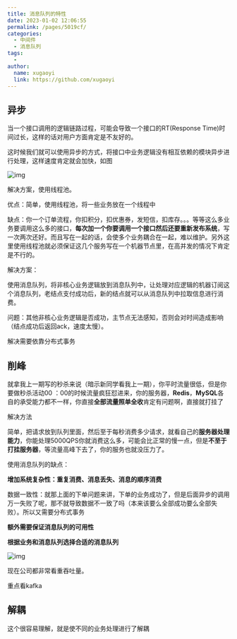 ```yaml
---
title: 消息队列的特性
date: 2023-01-02 12:06:55
permalink: /pages/5019cf/
categories:
  - 中间件
  - 消息队列
tags:
  - 
author: 
  name: xugaoyi
  link: https://github.com/xugaoyi
---
```


## 异步

当一个接口调用的逻辑链路过程，可能会导致一个接口的RT(Response Time)时间过长，这样的话对用户方面肯定是不友好的。

这时候我们就可以使用异步的方式，将接口中业务逻辑没有相互依赖的模块异步进行处理，这样速度肯定就会加快，如图

![img](https://cdn.nlark.com/yuque/0/2022/png/29475739/1667740722888-d6298ef5-fdff-412c-accf-4b42e7871146.png)

解决方案，使用线程池。

优点：简单，使用线程池，将一些业务放在一个线程中

缺点：你一个订单流程，你扣积分，扣优惠券，发短信，扣库存。。。等等这么多业务要调用这么多的接口，**每次加一个你要调用一个接口然后还要重新发布系统**，写一次两次还好。而且写在一起的话，会使多个业务耦合在一起，难以维护。另外这里使用线程池就必须保证这几个服务写在一个机器节点里，在高并发的情况下肯定是不行的。



解决方案：

使用消息队列，将非核心业务逻辑放到消息队列中，让处理对应逻辑的机器订阅这个消息队列，老结点支付成功后，新的结点就可以从消息队列中拉取信息进行消费。

问题：其他非核心业务逻辑是否成功，主节点无法感知，否则会对时间造成影响（结点成功后返回ack，速度太慢）。

解决需要依靠分布式事务

## 削峰

就拿我上一期写的秒杀来说（暗示新同学看我上一期），你平时流量很低，但是你要做秒杀活动00 ：00的时候流量疯狂怼进来，你的服务器，**Redis**，**MySQL**各自的承受能力都不一样，你直接**全部流量照单全收**肯定有问题啊，直接就打挂了



解决方法

简单，把请求放到队列里面，然后至于每秒消费多少请求，就看自己的**服务器处理能力**，你能处理5000QPS你就消费这么多，可能会比正常的慢一点，但是**不至于打挂服务器**，等流量高峰下去了，你的服务也就没压力了。







使用消息队列的缺点：

**增加系统复杂性：重复消费、消息丢失、消息的顺序消费**





数据一致性：就那上面的下单问题来讲，下单的业务成功了，但是后面异步的调用万一失败了呢，那不就导致数据不一致了吗（本来该要么全部成功要么全部失败）。所以又需要分布式事务



**额外需要保证消息队列的可用性**



**根据业务和消息队列选择合适的消息队列**

![img](https://cdn.nlark.com/yuque/0/2022/jpeg/29475739/1667741654601-63c90c45-59ba-4aeb-86a0-2aa895355661.jpeg)

现在公司都非常看重吞吐量。

重点看kafka

## 解耦

这个很容易理解，就是使不同的业务处理进行了解耦

